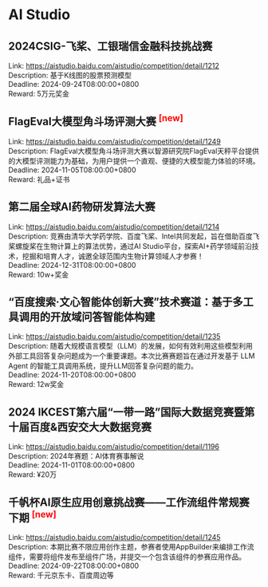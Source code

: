# AI Studio



## 2024CSIG-飞桨、工银瑞信金融科技挑战赛

Link: https://aistudio.baidu.com/aistudio/competition/detail/1212  
Description: 基于K线图的股票预测模型  
Deadline: 2024-09-24T08:00:00+0800  
Reward: 5万元奖金  


## FlagEval大模型角斗场评测大赛 <sup style="color:red">[new]<sup>  

Link: https://aistudio.baidu.com/aistudio/competition/detail/1249  
Description: FlagEval大模型角斗场评测大赛以智源研究院FlagEval天秤平台提供的大模型评测能力为基础，为用户提供一个直观、便捷的大模型能力体验的环境。  
Deadline: 2024-11-05T08:00:00+0800  
Reward: 礼品+证书  


## 第二届全球AI药物研发算法大赛

Link: https://aistudio.baidu.com/aistudio/competition/detail/1214  
Description: 竞赛由清华大学药学院、百度飞桨、Intel共同发起，旨在借助百度飞桨螺旋桨在生物计算上的算法优势，通过AI Studio平台，探索AI+药学领域前沿技术，挖掘和培育人才，诚邀全球范围内生物计算领域人才参赛！  
Deadline: 2024-12-31T08:00:00+0800  
Reward: 10w+奖金  


## “百度搜索·文心智能体创新大赛”技术赛道：基于多工具调用的开放域问答智能体构建

Link: https://aistudio.baidu.com/aistudio/competition/detail/1235  
Description: 随着大规模语言模型（LLM）的发展，如何有效利用这些模型利用外部工具回答复杂问题成为一个重要课题。本次比赛赛题旨在通过开发基于 LLM Agent 的智能工具调用系统，提升LLM回答复杂问题的能力。  
Deadline: 2024-11-20T08:00:00+0800  
Reward: 12w奖金  


## 2024 IKCEST第六届“一带一路”国际大数据竞赛暨第十届百度&西安交大大数据竞赛

Link: https://aistudio.baidu.com/aistudio/competition/detail/1196  
Description: 2024年赛题：AI体育赛事解说  
Deadline: 2024-11-01T08:00:00+0800  
Reward: ¥20万  


## 千帆杯AI原生应用创意挑战赛——工作流组件常规赛下期 <sup style="color:red">[new]<sup>  

Link: https://aistudio.baidu.com/aistudio/competition/detail/1245  
Description: 本期比赛不限应用创作主题，参赛者使用AppBuilder来编排工作流组件，需要将组件发布至组件广场，并提交一个包含该组件的参赛应用作品。  
Deadline: 2024-09-22T08:00:00+0800  
Reward: 千元京东卡、百度周边等  

